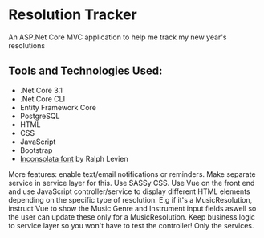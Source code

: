 # Resolution Tracker

An ASP.Net Core MVC application to help me track my new year's resolutions

## Tools and Technologies Used:
- .Net Core 3.1
- .Net Core CLI
- Entity Framework Core
- PostgreSQL
- HTML
- CSS
- JavaScript
- Bootstrap
- [Inconsolata font](https://fonts.google.com/specimen/Inconsolata) by Ralph Levien


More features: enable text/email notifications or reminders. Make separate service in service layer for this. Use SASSy CSS. Use Vue on the front end and use JavaScript controller/service to display different HTML elements depending on the specific type of resolution. E.g if it's a MusicResolution, instruct Vue to show the Music Genre and Instrument input fields aswell so the user can update these only for a MusicResolution. Keep business logic to service layer so you won't have to test the controller! Only the services.
